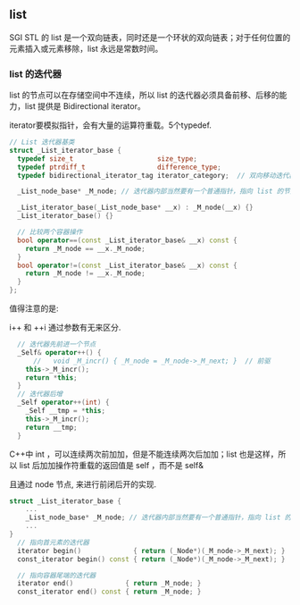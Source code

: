 

## list

SGI STL 的 list 是一个双向链表，同时还是一个环状的双向链表；对于任何位置的元素插入或元素移除，list 永远是常数时间。

### list 的迭代器

list 的节点可以在存储空间中不连续，所以 list 的迭代器必须具备前移、后移的能力，list 提供是 Bidirectional iterator。

iterator要模拟指针，会有大量的运算符重载。5个typedef.

```cpp
// List 迭代器基类
struct _List_iterator_base {
  typedef size_t                     size_type;
  typedef ptrdiff_t                  difference_type;
  typedef bidirectional_iterator_tag iterator_category;  // 双向移动迭代器

  _List_node_base* _M_node; // 迭代器内部当然要有一个普通指针，指向 list 的节点

  _List_iterator_base(_List_node_base* __x) : _M_node(__x) {}
  _List_iterator_base() {}

  // 比较两个容器操作
  bool operator==(const _List_iterator_base& __x) const {
    return _M_node == __x._M_node;
  }
  bool operator!=(const _List_iterator_base& __x) const {
    return _M_node != __x._M_node;
  }
}; 
```

值得注意的是:

i++ 和 ++i 通过参数有无来区分.

```cpp
  // 迭代器先前进一个节点
  _Self& operator++() { 
      //   void _M_incr() { _M_node = _M_node->_M_next; }  // 前驱
    this->_M_incr();
    return *this;
  }
  // 迭代器后增
  _Self operator++(int) { 
    _Self __tmp = *this;
    this->_M_incr();
    return __tmp;
  }
```

C++中 int ，可以连续两次前加加，但是不能连续两次后加加；list 也是这样，所以 list 后加加操作符重载的返回值是 self ，而不是 self&



且通过 node 节点, 来进行前闭后开的实现.

```cpp
struct _List_iterator_base {
	...
    _List_node_base* _M_node; // 迭代器内部当然要有一个普通指针，指向 list 的节点
    ...
}
  // 指向首元素的迭代器
  iterator begin()             { return (_Node*)(_M_node->_M_next); }
  const_iterator begin() const { return (_Node*)(_M_node->_M_next); }

  // 指向容器尾端的迭代器
  iterator end()             { return _M_node; }
  const_iterator end() const { return _M_node; }
```

